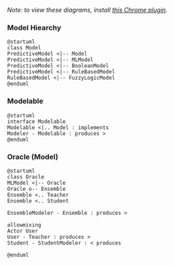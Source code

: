 *Note: to view these diagrams, install [this Chrome plugin](https://chrome.google.com/webstore/detail/plantuml-visualizer/ffaloebcmkogfdkemcekamlmfkkmgkcf).*

### Model Hiearchy
```
@startuml
class Model
PredictiveModel <|-- Model
PredictiveModel <|-- MLModel
PredictiveModel <|-- BooleanModel
PredictiveModel <|-- RuleBasedModel
RuleBasedModel <|-- FuzzyLogicModel
@enduml
```

### Modelable
```
@startuml
interface Modelable
Modelable <|.. Model : implements
Modeler - Modelable : produces >
@enduml
```

### Oracle (Model)
```
@startuml
class Oracle
MLModel <|-- Oracle
Oracle o-- Ensemble
Ensemble <.. Teacher
Ensemble <.. Student

EnsembleModeler - Ensemble : produces >

allowmixing
Actor User
User - Teacher : produces >
Student - StudentModeler : < produces

@enduml
```
